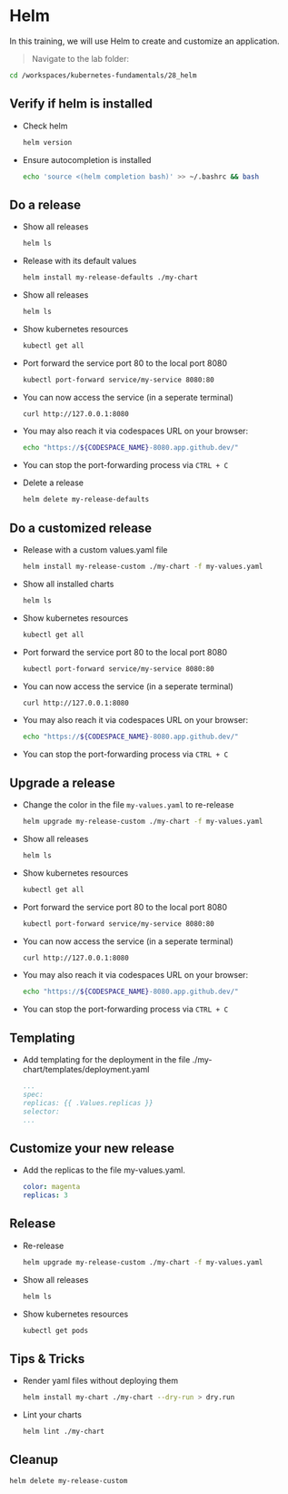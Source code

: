 # Helm

In this training, we will use Helm to create and customize an application.

>Navigate to the lab folder:

```bash
cd /workspaces/kubernetes-fundamentals/28_helm
```

## Verify if helm is installed

* Check helm

  ```bash
  helm version
  ```

* Ensure autocompletion is installed

  ```bash
  echo 'source <(helm completion bash)' >> ~/.bashrc && bash
  ```

## Do a release

* Show all releases

  ```bash
  helm ls
  ```

* Release with its default values

  ```bash
  helm install my-release-defaults ./my-chart
  ```

* Show all releases

  ```bash
  helm ls
  ```

* Show kubernetes resources

  ```bash
  kubectl get all
  ```

* Port forward the service port 80 to the local port 8080

  ```bash
  kubectl port-forward service/my-service 8080:80
  ```

* You can now access the service (in a seperate terminal)

  ```bash
  curl http://127.0.0.1:8080
  ```

* You may also reach it via codespaces URL on your browser:

  ```bash
  echo "https://${CODESPACE_NAME}-8080.app.github.dev/"
  ```

* You can stop the port-forwarding process via `CTRL + C`

* Delete a release

  ```bash
  helm delete my-release-defaults
  ```

## Do a customized release

* Release with a custom values.yaml file

  ```bash
  helm install my-release-custom ./my-chart -f my-values.yaml 
  ```

* Show all installed charts

  ```bash
  helm ls
  ```

* Show kubernetes resources

  ```bash
  kubectl get all
  ```

* Port forward the service port 80 to the local port 8080

  ```bash
  kubectl port-forward service/my-service 8080:80
  ```

* You can now access the service (in a seperate terminal)

  ```bash
  curl http://127.0.0.1:8080
  ```

* You may also reach it via codespaces URL on your browser:

  ```bash
  echo "https://${CODESPACE_NAME}-8080.app.github.dev/"
  ```

* You can stop the port-forwarding process via `CTRL + C`

## Upgrade a release

* Change the color in the file `my-values.yaml` to re-release

  ```bash
  helm upgrade my-release-custom ./my-chart -f my-values.yaml
  ```

* Show all releases

  ```bash
  helm ls
  ```

* Show kubernetes resources

  ```bash
  kubectl get all
  ```

* Port forward the service port 80 to the local port 8080

  ```bash
  kubectl port-forward service/my-service 8080:80
  ```

* You can now access the service (in a seperate terminal)

  ```bash
  curl http://127.0.0.1:8080
  ```

* You may also reach it via codespaces URL on your browser:

  ```bash
  echo "https://${CODESPACE_NAME}-8080.app.github.dev/"
  ```

* You can stop the port-forwarding process via `CTRL + C`

## Templating

* Add templating for the deployment in the file ./my-chart/templates/deployment.yaml

  ```yaml
  ...
  spec:
  replicas: {{ .Values.replicas }}
  selector:
  ...
  ```

## Customize your new release

* Add the replicas to the file my-values.yaml.

  ```yaml
  color: magenta
  replicas: 3
  ```

## Release

* Re-release

  ```bash
  helm upgrade my-release-custom ./my-chart -f my-values.yaml
  ```

* Show all releases

  ```bash
  helm ls
  ```

* Show kubernetes resources

  ```bash
  kubectl get pods
  ```

## Tips & Tricks

* Render yaml files without deploying them

  ```bash
  helm install my-chart ./my-chart --dry-run > dry.run
  ```

* Lint your charts

  ```bash
  helm lint ./my-chart
  ```

## Cleanup

```bash
helm delete my-release-custom
```
